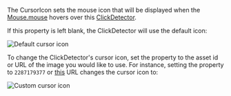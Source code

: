 The CursorIcon sets the mouse icon that will be displayed when the
[Mouse.mouse](https://create.roblox.com/docs/reference/engine/classes/Mouse#mouse) hovers over this [ClickDetector](https://create.roblox.com/docs/reference/engine/classes/ClickDetector).

If this property is left blank, the ClickDetector will use the default
icon:

![Default cursor icon][1]

To change the ClickDetector's cursor icon, set the property to the asset
id or URL of the image you would like to use. For instance, setting the
property to `2287179377` or [this][2] URL changes the cursor icon to:

![Custom cursor icon][3]

[1]: https://prod.docsiteassets.roblox.com/assets/blt93eee9eb25194ca8/ClickDetectorCursorIcon.png
[2]: https://www.roblox.com/My/Item.aspx?ID=2287179377
[3]: https://prod.docsiteassets.roblox.com/assets/blt59eec7aa0c76851a/InterestCursorIcon.png